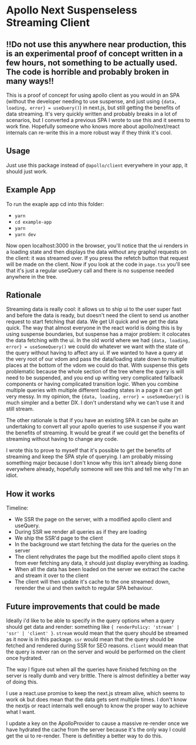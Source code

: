 # Apollo Next Suspenseless Streaming Client

## !!Do not use this anywhere near production, this is an experimental proof of concept written in a few hours, not something to be actually used. The code is horrible and probably broken in many ways!!

This is a proof of concept for using apollo client as you would in an SPA (without the developer needing to use suspense, and just using `{data, loading, error} = useQuery()`) in next.js, but still getting the benefits of data streaming. It's very quickly written and probably breaks in a lot of scenarios, but I converted a previous SPA I wrote to use this and it seems to work fine. Hopefully someone who knows more about apollo/next/react internals can re-write this in a more robust way if they think it's cool.

## Usage

Just use this package instead of `@apollo/client` everywhere in your app, it should just work.

## Example App

To run the exaple app cd into this folder:

- `yarn`
- `cd example-app`
- `yarn`
- `yarn dev`

Now open localhost:3000 in the browser, you'll notice that the ui renders in a loading state and then displays the data without any graphql requests on the client: it was streamed over. If you press the refetch button that request will be made on the client. Now if you look at the code in `page.tsx` you'll see that it's just a regular useQuery call and there is no suspense needed anywhere in the tree.

## Rationale

Streaming data is really cool: it allows us to ship ui to the user super fast and before the data is ready, but doesn't need the client to send us another request to start fetching that data. We get UI quick and we get the data quick. The way that almost everyone in the react world is doing this is by using suspense boundaries, but suspense has a major problem: it colocates the data fetching with the ui. In the old world where we had `{data, loading, error} = useSomeQuery()` we could do whatever we want with the state of the query without having to affect any ui. If we wanted to have a query at the very root of our vdom and pass the data/loading state down to multiple places at the bottom of the vdom we could do that. With suspense this gets problematic because the whole section of the tree where the query is will need to be suspended, and you end up writing very complicated fallback components or having complicated transition logic. When you combine multiple queries with multiple different loading states in a page it can get very messy. In my opinion, the `{data, loading, error} = useSomeQuery()` is much simpler and a better DX. I don't understand why we can't use it and still stream.

The other rationale is that if you have an existing SPA it can be quite an undertaking to convert all your apollo queries to use suspense if you want the benefits of streaming. It would be great if we could get the benefits of streaming without having to change any code.

I wrote this to prove to myself that it's possible to get the benefits of streaming and keep the SPA style of querying. I am probably missing something major because I don't know why this isn't already bieng done everywhere already, hopefully someone will see this and tell me why I'm an idiot.

## How it works

Timeline:

- We SSR the page on the server, with a modified apollo client and useQuery.
- During SSR we render all queries as if they are loading
- We ship the SSR'd page to the client
- In the background we start fetching the data for the queries on the server
- The client rehydrates the page but the modified apollo client stops it from ever fetching any data, it should just display everything as loading.
- When all the data has been loaded on the server we extract the cache and stream it over to the client
- The client will then update it's cache to the one streamed down, rerender the ui and then switch to regular SPA behaviour.

## Future improvements that could be made

Ideally i'd like to be able to specify in the query options when a query should get data and render: something like `{ renderPolicy: 'stream' | 'ssr' | 'client' }`. `stream` would mean that the query should be streamed as it now is in this package. `ssr` would mean that the query should be fetched and rendered during SSR for SEO reasons. `client` would mean that the query is never ran on the server and would be performed on the client once hydrated.

The way I figure out when all the queries have finished fetching on the server is really dumb and very brittle. There is almost definitley a better way of doing this.

I use a react.use promise to keep the next.js stream alive, which seems to work ok but does mean that the data gets sent multiple times. I don't know the nextjs or react internals well enough to know the proper way to achieve what I want.

I update a key on the ApolloProvider to cause a massive re-render once we have hydrated the cache from the server because it's the only way I could get the ui to re-render. There is definitley a better way to do this.

